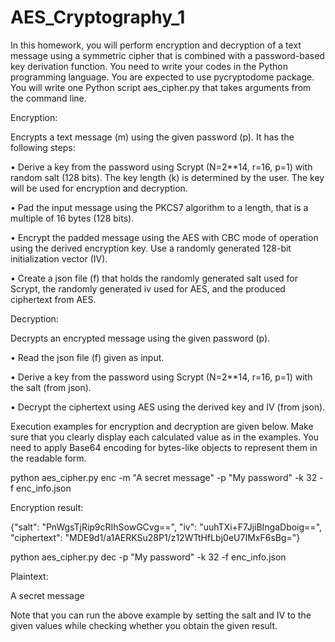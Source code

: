 # AES_Cryptography_1
In this homework, you will perform encryption and decryption of a text message using a symmetric cipher that is combined with a password-based key derivation function. You need to write your codes in the Python programming language. You are expected to use pycryptodome package. You will write one Python script aes_cipher.py that takes arguments from the command line.

Encryption:

Encrypts a text message (m) using the given password (p). It has the following steps:

• Derive a key from the password using Scrypt (N=2**14, r=16, p=1) with random salt (128 bits). The key length (k) is determined by the user. The key will be used for encryption and decryption.

• Pad the input message using the PKCS7 algorithm to a length, that is a multiple of 16 bytes (128 bits).

• Encrypt the padded message using the AES with CBC mode of operation using the derived encryption key. Use a randomly generated 128-bit initialization vector (IV).

• Create a json file (f) that holds the randomly generated salt used for Scrypt, the randomly generated iv used for AES, and the produced ciphertext from AES.

Decryption:

Decrypts an encrypted message using the given password (p).

• Read the json file (f) given as input.

• Derive a key from the password using Scrypt (N=2**14, r=16, p=1) with the salt (from json).

• Decrypt the ciphertext using AES using the derived key and IV (from json).

Execution examples for encryption and decryption are given below. Make sure that you clearly display each calculated value as in the examples. You need to apply Base64 encoding for bytes-like objects to represent them in the readable form.

python aes_cipher.py enc -m "A secret message" -p "My password" -k 32 -f enc_info.json

Encryption result:

{"salt": "PnWgsTjRip9cRIhSowGCvg==", "iv": "uuhTXi+F7JjiBIngaDboig==", "ciphertext": "MDE9d1/a1AERKSu28P1/z12WTtHfLbj0eU7IMxF6sBg="}

python aes_cipher.py dec -p "My password" -k 32 -f enc_info.json

Plaintext:

A secret message

Note that you can run the above example by setting the salt and IV to the given values while checking whether you obtain the given result.

